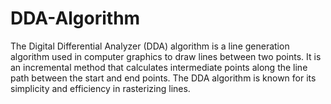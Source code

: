 # DDA-Algorithm
The Digital Differential Analyzer (DDA) algorithm is a line generation algorithm used in computer graphics to draw lines between two points. It is an incremental method that calculates intermediate points along the line path between the start and end points. The DDA algorithm is known for its simplicity and efficiency in rasterizing lines.
